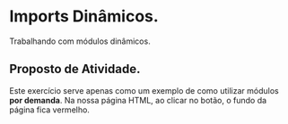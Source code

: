 # Imports Dinâmicos.

Trabalhando com módulos dinâmicos.

## Proposto de Atividade.

Este exercício serve apenas como um exemplo de como utilizar módulos **por demanda**. Na nossa página HTML, ao clicar no botão, o fundo da página fica vermelho.

